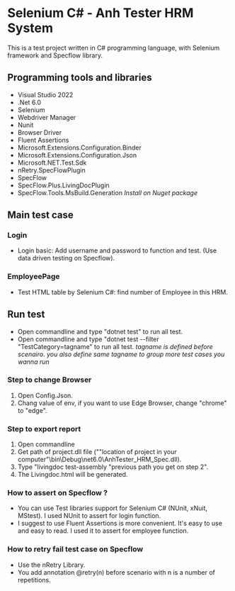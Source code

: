 # Selenium C# - Anh Tester HRM System

This is a test project written in C# programming language, with Selenium framework and Specflow library.

## Programming tools and libraries
- Visual Studio 2022
- .Net 6.0
- Selenium
- Webdriver Manager
- Nunit
- Browser Driver
- Fluent Assertions
- Microsoft.Extensions.Configuration.Binder
- Microsoft.Extensions.Configuration.Json
- Microsoft.NET.Test.Sdk
- nRetry.SpecFlowPlugin
- SpecFlow
- SpecFlow.Plus.LivingDocPlugin
- SpecFlow.Tools.MsBuild.Generation
 *Install on Nuget package*

## Main test case

### Login
- Login basic: Add username and password to function and test. (Use data driven testing on Specflow).

### EmployeePage
- Test HTML table by Selenium C#: find number of Employee in this HRM.

## Run test
- Open commandline and type "dotnet test" to run all test.
- Open commandline and type "dotnet test --filter "TestCategory=tagname" to run all test.
*tagname is defined before scenairo*.
*you also define same tagname to group more test cases you wanna run*

### Step to change Browser
1. Open Config.Json.
2. Chang value of env, if you want to use Edge Browser, change "chrome" to "edge".

### Step to export report
1. Open commandline
2. Get path of project.dll file (""location of project in your computer"\bin\Debug\net6.0\AnhTester_HRM_Spec.dll).
3. Type "livingdoc test-assembly "previous path you get on step 2".
4. The Livingdoc.html will be generated.

### How to assert on Specflow ?
- You can use Test libraries support for Selenium C# (NUnit, xNuit, MStest). I used NUnit to assert for login function.
- I suggest to use Fluent Assertions is more convenient. It's easy to use and easy to read. I used it to assert for employee function.

### How to retry fail test case on Specflow
- Use the nRetry Library. 
- You add annotation @retry(n) before scenario with n is a number of repetitions.
